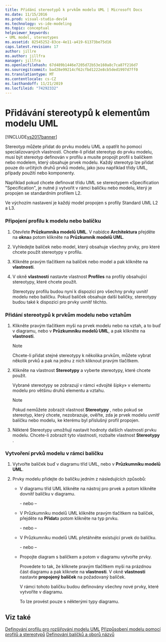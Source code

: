 ```yaml
---
title: Přidání stereotypů k prvkům modelu UML | Microsoft Docs
ms.date: 11/15/2016
ms.prod: visual-studio-dev14
ms.technology: vs-ide-modeling
ms.topic: conceptual
helpviewer_keywords:
- UML model, stereotypes
ms.assetid: 82545252-83ce-4e11-a419-61373be75d16
caps.latest.revision: 17
author: jillre
ms.author: jillfra
manager: jillfra
ms.openlocfilehash: 67d489b1446e7205d72b53e160a8c7ca87f216d7
ms.sourcegitcommit: bad28e99214cf62cfbd1222e8cb5ded1997d7ff0
ms.translationtype: MT
ms.contentlocale: cs-CZ
ms.lasthandoff: 11/21/2019
ms.locfileid: "74292332"
---
```

# <a name="add-stereotypes-to-uml-model-elements"></a>Přidávání stereotypů k elementům modelu UML
[!INCLUDE[vs2017banner](../includes/vs2017banner.md)]

Stereotyp můžete přidat do prvku modelu UML a opatřit ho pomocí specializovaných vlastností. Chcete-li přidat stereotyp do prvku modelu, musí být stereotyp definován v profilu a musíte propojit profil s balíčkem nebo modelem, který obsahuje prvek modelu. Každý stereotyp lze přidat pouze do určitých druhů prvků modelu, jako jsou například třídy UML, případy použití nebo komponenty.

 Například pokud chcete definovat třídu UML se stereotypem «Specification "Specification", je nutné ji vytvořit v rámci balíčku nebo modelu, který je propojen se standardním profilem L2.

 Ve výchozím nastavení je každý model propojen s profily Standard UML L2 a L3.

### <a name="to-link-a-profile-to-a-model-or-a-package"></a>Připojení profilu k modelu nebo balíčku

1. Otevřete **Průzkumníka modelů UML**. V nabídce **Architektura** přejděte na **okna**a potom klikněte na **Průzkumník modelů UML**.

2. Vyhledejte balíček nebo model, který obsahuje všechny prvky, pro které chcete použít stereotypy v profilu.

3. Klikněte pravým tlačítkem na balíček nebo model a pak klikněte na **vlastnosti**.

4. V okně **vlastnosti** nastavte vlastnost **Profiles** na profily obsahující stereotypy, které chcete použít.

     Stereotypy profilu budou nyní k dispozici pro všechny prvky uvnitř modelu nebo balíčku. Pokud balíček obsahuje další balíčky, stereotypy budou také k dispozici pro prvky uvnitř těchto.

### <a name="to-add-stereotypes-to-model-elements-or-relationships"></a>Přidání stereotypů k prvkům modelu nebo vztahům

1. Klikněte pravým tlačítkem myši na prvek modelu nebo na vztah, a to buď v diagramu, nebo v **Průzkumníku modelů UML**, a pak klikněte na **vlastnosti**.

    > [!NOTE]
    > Chcete-li přidat stejné stereotypy k několika prvkům, můžete vybrat několik prvků a pak na jednu z nich kliknout pravým tlačítkem.

2. Klikněte na vlastnost **Stereotypy** a vyberte stereotypy, které chcete použít.

     Vybrané stereotypy se zobrazují v rámci «dvojité šipky» v elementu modelu pro většinu druhů elementu a vztahu.

    > [!NOTE]
    > Pokud nemůžete zobrazit vlastnost **Stereotypy** , nebo pokud se stereotyp, který chcete, nezobrazuje, ověřte, zda je prvek modelu uvnitř balíčku nebo modelu, ke kterému byl příslušný profil propojen.

3. Některé Stereotypy umožňují nastavit hodnoty dalších vlastností prvku modelu. Chcete-li zobrazit tyto vlastnosti, rozbalte vlastnost **Stereotypy** .

### <a name="to-create-model-elements-within-a-package"></a>Vytvoření prvků modelu v rámci balíčku

1. Vytvořte balíček buď v diagramu tříd UML, nebo v **Průzkumníku modelů UML**.

2. Prvky modelu přidejte do balíčku jedním z následujících způsobů:

    - V diagramu tříd UML klikněte na nástroj pro prvek a potom klikněte dovnitř balíčku v diagramu.

         \- nebo –

    - V Průzkumníku modelů UML klikněte pravým tlačítkem na balíček, přejděte na **Přidat**a potom klikněte na typ prvku.

         \- nebo –

    - V Průzkumníku modelů UML přetáhněte existující prvek do balíčku.

         \- nebo –

    - Propojte diagram s balíčkem a potom v diagramu vytvořte prvky.

         Provedete to tak, že kliknete pravým tlačítkem myši na prázdnou část diagramu a pak kliknete na **vlastnosti**. V okně **vlastnosti** nastavte **propojený balíček** na požadovaný balíček.

         V rámci tohoto balíčku budou definovány všechny nové prvky, které vytvoříte v diagramu.

         To lze provést pouze s některými typy diagramu.

## <a name="see-also"></a>Viz také
 [Definování profilu pro rozšiřování modelu UML](../modeling/define-a-profile-to-extend-uml.md) [Přizpůsobení modelu pomocí profilů a stereotypů](../modeling/customize-your-model-with-profiles-and-stereotypes.md) [Definování balíčků a oborů názvů](../modeling/define-packages-and-namespaces.md)

